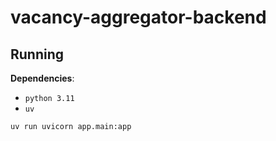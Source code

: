 # vacancy-aggregator-backend

## Running

**Dependencies**:
- `python 3.11`
- `uv`

```bash
uv run uvicorn app.main:app
```
